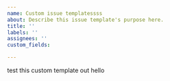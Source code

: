 ```yaml
---
name: Custom issue templatessss
about: Describe this issue template's purpose here.
title: ''
labels: ''
assignees: ''
custom_fields: 

---
```


test this custom template out
hello
